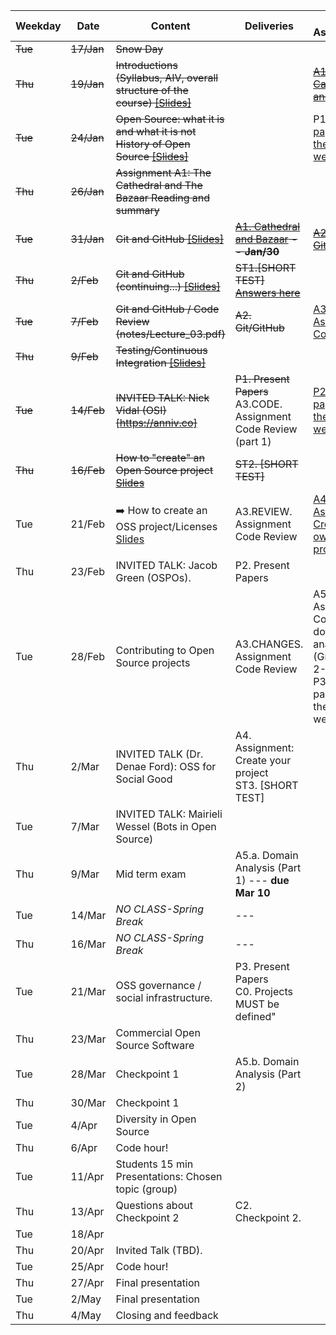 | **Weekday**           | **Date** | **Content**                                                           | **Deliveries**                        | **New Assignments**                                         |
|-------------------------------|----------|-----------------------------------------------------------------------|---------------------------------------|-------------------------------------------------------------|
| ~~Tue~~                           | ~~17/Jan~~   |~~Snow Day~~                                                            |                                       |                                                             |
| ~~Thu~~                           | ~~19/Jan~~   | ~~Introductions (Syllabus, AIV, overall structure of the course) [[Slides]](notes/Lecture_00.pdf)~~        |                                       | ~~[A1. Cathedral and Bazaar](assignments/A1.cathbaz.md)~~                                      |
| ~~Tue~~                           | ~~24/Jan~~   | ~~Open Source: what it is and what it is not<br>History of Open Source [[Slides]](notes/Lecture_01.pdf)~~   |                                       | P1. [Read 2 papers for the next two weeks](assignments/P1.papers.md)                  |
| ~~Thu~~                           | ~~26/Jan~~   | ~~Assignment A1: The Cathedral and The Bazaar Reading and summary~~          |                                       |                                                             |~~
| ~~Tue~~                           | ~~31/Jan~~   | 	~~Git and GitHub [[Slides]](notes/Lecture_02.pdf)~~                      | ~~[A1. Cathedral and Bazaar](assignments/A1.cathbaz.md) -- **Jan/30**~~             | ~~[A2. Git/GitHub](assignments/A2.GitGitHub.md)~~                                  |
| ~~Thu~~                           | ~~2/Feb~~    | ~~Git and GitHub (continuing...)  [[Slides]](notes/Lecture_02.pdf)~~| ~~ST1.[SHORT TEST] [Answers here](assignments/ST1.Answers.pdf)~~                    |                                                             |
| ~~Tue~~                           | ~~7/Feb~~    | ~~Git and GitHub / Code Review (notes/Lecture_03.pdf)~~                                          | ~~A2. Git/GitHub~~                 | [A3. Assignment: Code Review](assignments/A3.PRcodeReview.md)                                 |
| ~~Thu~~                           | ~~9/Feb~~    |  ~~Testing/Continuous Integration [[Slides]](notes/Lecture_04.pdf)~~                                   |                    |                                                             |
| ~~Tue~~                           | ~~14/Feb~~   | ~~INVITED TALK: Nick Vidal (OSI) [https://anniv.co]~~                                       | ~~P1. Present Papers~~<br>A3.CODE. Assignment Code Review (part 1) | [P2. Read 2 papers for the next two weeks](assignments/P2.Papers.md)                     |
| ~~Thu~~                           | ~~16/Feb~~   |   ~~How to "create" an Open Source project [Slides](notes/Lecture_05.pdf)~~  | ~~ST2. [SHORT TEST]~~   |  |
| Tue                           | 21/Feb   | :arrow_right:  How to create an OSS project/Licenses [Slides](notes/Lecture_05.pdf)                                                    | A3.REVIEW. Assignment Code Review | [A4. Assignment: Create your own OSS project](assignments/A4.OpenYourProject.md)                                                           |
| Thu                           | 23/Feb   | INVITED TALK: Jacob Green (OSPOs).                                    | P2. Present Papers                    |    |
| Tue                           | 28/Feb   | Contributing to Open Source projects    | A3.CHANGES. Assignment Code Review   | A5. Assignment: Conduct a domain analysis (Groups of 2-3)<br>P3. Read 2 papers for the next weeks            |
| Thu                           | 2/Mar    | INVITED TALK (Dr. Denae Ford): OSS for Social Good      | A4. Assignment: Create your project<br>ST3. [SHORT TEST]                     |                                                             |
| Tue                           | 7/Mar    |  INVITED TALK: Mairieli Wessel (Bots in Open Source)                              | |                                                             |
| Thu                           | 9/Mar    | Mid term exam                                                         | A5.a. Domain Analysis (Part 1)  --- **due Mar 10**                                          |                                                             |
| Tue                           | 14/Mar   | *NO CLASS-Spring Break*                                               | ---                                   |                                                             |
| Thu                           | 16/Mar   | *NO CLASS-Spring Break*                                               | ---                                   |                                                             |
| Tue                           | 21/Mar   |OSS governance / social infrastructure.  | P3. Present Papers<br>C0. Projects MUST be defined"       |
| Thu                           | 23/Mar   | Commercial Open Source Software                                       |                                      |                                                            |
| Tue                           | 28/Mar   | Checkpoint 1                                                          | A5.b. Domain Analysis (Part 2)        |                                                             |
| Thu                           | 30/Mar   | Checkpoint 1                                                          |                                       |                                                             |
| Tue                           | 4/Apr    | Diversity in Open Source                                              |                                       |                                                             |
| Thu                           | 6/Apr    | Code hour!                                                            |                                       |                                                             |
| Tue                           | 11/Apr   | Students 15 min Presentations: Chosen topic (group)                   |                                       |                                                             |
| Thu                           | 13/Apr   | Questions about Checkpoint 2                                          | C2. Checkpoint 2.                   |                                                             |
| Tue                           | 18/Apr   |                                          |                                       |                                                             |
| Thu                           | 20/Apr   | Invited Talk  (TBD).                                                  |                                       |                                                             |
| Tue                           | 25/Apr   | Code hour!                                                            |                                       |                                                             |
| Thu                           | 27/Apr   | Final presentation                                                    |                                       |                                                             |
| Tue                           | 2/May    | Final presentation                                                    |                                       |                                                             |
| Thu                           | 4/May    | Closing and feedback                                                  |
